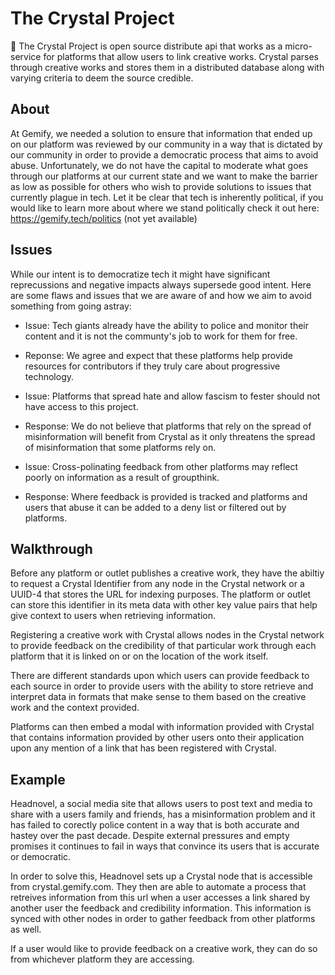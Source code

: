 # The Crystal Project
💎 The Crystal Project is open source distribute api that works as a micro-service for platforms that allow users to link creative works. Crystal parses through creative works and stores them in a distributed database along with varying criteria to deem the source credible.

## About
At Gemify, we needed a solution to ensure that information that ended up on our platform was reviewed by our community in a way that is dictated by our community in order to provide a democratic process that aims to avoid abuse. Unfortunately, we do not have the capital to moderate what goes through our platforms at our current state and we want to make the barrier as low as possible for others who wish to provide solutions to issues that currently plague in tech. Let it be clear that tech is inherently political, if you would like to learn more about where we stand politically check it out here: https://gemify.tech/politics (not yet available)

## Issues
While our intent is to democratize tech it might have significant reprecussions and negative impacts always supersede good intent. Here are some flaws and issues that we are aware of and how we aim to avoid something from going astray:

- Issue: Tech giants already have the ability to police and monitor their content and it is not the communty's job to work for them for free.
- Reponse: We agree and expect that these platforms help provide resources for contributors if they truly care about progressive technology.

- Issue: Platforms that spread hate and allow fascism to fester should not have access to this project.
- Response: We do not believe that platforms that rely on the spread of misinformation will benefit from Crystal as it only threatens the spread of misinformation that some platforms rely on.

- Issue: Cross-polinating feedback from other platforms may reflect poorly on information as a result of groupthink.
- Response: Where feedback is provided is tracked and platforms and users that abuse it can be added to a deny list or filtered out by platforms.

## Walkthrough
Before any platform or outlet publishes a creative work, they have the abiltiy to request a Crystal Identifier from any node in the Crystal network or a UUID-4 that stores the URL for indexing purposes. The platform or outlet can store this identifier in its meta data with other key value pairs that help give context to users when retrieving information.

Registering a creative work with Crystal allows nodes in the Crystal network to provide feedback on the credibility of that particular work through each platform that it is linked on or on the location of the work itself.

There are different standards upon which users can provide feedback to each source in order to provide users with the ability to store retrieve and interpret data in formats that make sense to them based on the creative work and the context provided.  

Platforms can then embed a modal with information provided with Crystal that contains information provided by other users onto their application upon any mention of a link that has been registered with Crystal.

## Example
Headnovel, a social media site that allows users to post text and media to share with a users family and friends, has a misinformation problem and it has failed to corectly police content in a way that is both accurate and hastey over the past decade. Despite external pressures and empty promises it continues to fail in ways that convince its users that is accurate or democratic.
 
In order to solve this, Headnovel sets up a Crystal node that is accessible from crystal.gemify.com. They then are able to automate a process that retreives information from this url when a user accesses a link shared by another user the feedback and credibility information. This information is synced with other nodes in order to gather feedback from other platforms as well.

If a user would like to provide feedback on a creative work, they can do so from whichever platform they are accessing.
